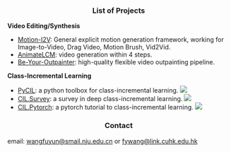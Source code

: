
 <h3 align="center"> List of Projects </h3>


 **Video Editing/Synthesis**
 
- [Motion-I2V](https://huggingface.co/papers/2401.15977): General explicit motion generation framework, working for Image-to-Video, Drag Video, Motion Brush, Vid2Vid.
- [AnimateLCM](https://animatelcm.github.io/): video generation within 4 steps.
- [Be-Your-Outpainter](https://be-your-outpainter.github.io/): high-quality flexible video outpainting pipeline.  

**Class-Incremental Learning**

- [PyCIL](https://github.com/G-U-N/PyCIL): a python toolbox for class-incremental learning.  <img src="https://img.shields.io/github/stars/G-U-N/PyCIL?style=social" />
- [CIL.Survey](https://github.com/zhoudw-zdw/CIL_Survey): a survey in deep class-incremental learning.  <img src="https://img.shields.io/github/stars/zhoudw-zdw/CIL_Survey?style=social" /> 
- [CIL.Pytorch](https://github.com/G-U-N/a-PyTorch-Tutorial-to-Class-Incremental-Learning): a pytorch tutorial to class-incremental learning. <img src="https://img.shields.io/github/stars/G-U-N/a-PyTorch-Tutorial-to-Class-Incremental-Learning?style=social" />




 <h3 align="center"> Contact </h3>

email: wangfuyun@smail.nju.edu.cn or fywang@link.cuhk.edu.hk



